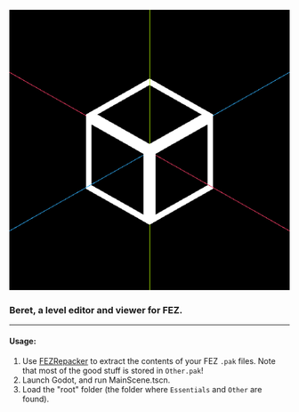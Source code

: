 <p align="center">
  <img src="https://github.com/edinosma/Beret/blob/master/beret_logo.png?raw=true" />
</p>

### Beret, a level editor and viewer for FEZ.
---

#### Usage:
1. Use [FEZRepacker](https://github.com/FEZModding/FEZRepacker) to extract the contents of your FEZ `.pak` files. Note that most of the good stuff is stored in `Other.pak`!
2. Launch Godot, and run MainScene.tscn.
3. Load the "root" folder (the folder where `Essentials` and `Other` are found).
